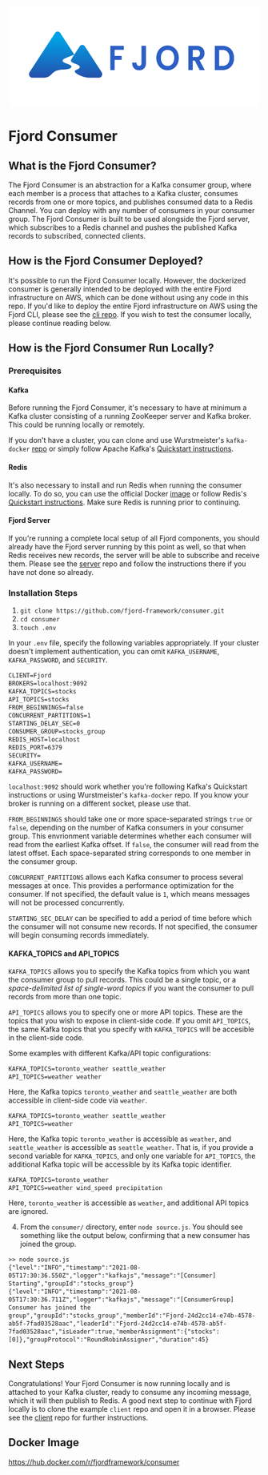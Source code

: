 <p align="center">
  <img src="./readme_materials/fjord.svg" width="500" height="200" />
</p>

# Fjord Consumer

## What is the Fjord Consumer?

The Fjord Consumer is an abstraction for a Kafka consumer group, where each member is a process that attaches to a Kafka cluster, consumes records from one or more topics, and publishes consumed data to a Redis Channel. You can deploy with any number of consumers in your consumer group. The Fjord Consumer is built to be used alongside the Fjord server, which subscribes to a Redis channel and pushes the published Kafka records to subscribed, connected clients.

## How is the Fjord Consumer Deployed?

It's possible to run the Fjord Consumer locally. However, the dockerized consumer is generally intended to be deployed with the entire Fjord infrastructure on AWS, which can be done without using any code in this repo. If you'd like to deploy the entire Fjord infrastructure on AWS using the Fjord CLI, please see the [cli repo](https://github.com/fjord-framework/cli). If you wish to test the consumer locally, please continue reading below.

## How is the Fjord Consumer Run Locally?

### Prerequisites

#### Kafka

Before running the Fjord Consumer, it's necessary to have at minimum a Kafka cluster consisting of a running ZooKeeper server and Kafka broker. This could be running locally or remotely.

If you don't have a cluster, you can clone and use Wurstmeister's `kafka-docker` [repo](https://github.com/wurstmeister/kafka-docker) or simply follow Apache Kafka's [Quickstart instructions](https://kafka.apache.org/quickstart).

#### Redis

It's also necessary to install and run Redis when running the consumer locally. To do so, you can use the official Docker [image](https://hub.docker.com/_/redis/) or follow Redis's [Quickstart instructions](https://redis.io/topics/quickstart). Make sure Redis is running prior to continuing.

#### Fjord Server

If you're running a complete local setup of all Fjord components, you should already have the Fjord server running by this point as well, so that when Redis receives new records, the server will be able to subscribe and receive them. Please see the [server](https://github.com/fjord-framework/server) repo and follow the instructions there if you have not done so already.

### Installation Steps

1. `git clone https://github.com/fjord-framework/consumer.git`
2. `cd consumer`
3. `touch .env`

In your `.env` file, specify the following variables appropriately. If your cluster doesn't implement authentication, you can omit `KAFKA_USERNAME`, `KAFKA_PASSWORD`, and `SECURITY`.

```
CLIENT=Fjord
BROKERS=localhost:9092
KAFKA_TOPICS=stocks
API_TOPICS=stocks
FROM_BEGINNINGS=false
CONCURRENT_PARTITIONS=1
STARTING_DELAY_SEC=0
CONSUMER_GROUP=stocks_group
REDIS_HOST=localhost
REDIS_PORT=6379
SECURITY=
KAFKA_USERNAME=
KAFKA_PASSWORD=
```

`localhost:9092` should work whether you're following Kafka's Quickstart instructions or using Wurstmeister's `kafka-docker` repo. If you know your broker is running on a different socket, please use that.

`FROM_BEGINNINGS` should take one or more space-separated strings `true` or `false`, depending on the number of Kafka consumers in your consumer group. This envrionment variable determines whether each consumer will read from the earliest Kafka offset. If `false`, the consumer will read from the latest offset. Each space-separated string corresponds to one member in the consumer group.

`CONCURRENT_PARTITIONS` allows each Kafka consumer to process several messages at once. This provides a performance optimization for the consumer. If not specified, the default value is `1`, which means messages will not be processed concurrently.

`STARTING_SEC_DELAY` can be specified to add a period of time before which the consumer will not consume new records. If not specified, the consumer will begin consuming records immediately.

#### KAFKA_TOPICS and API_TOPICS

`KAFKA_TOPICS` allows you to specify the Kafka topics from which you want the consumer group to pull records. This could be a single topic, or a _space-delimited list of single-word topics_ if you want the consumer to pull records from more than one topic.

`API_TOPICS` allows you to specify one or more API topics. These are the topics that you wish to expose in client-side code. If you omit `API_TOPICS`, the same Kafka topics that you specify with `KAFKA_TOPICS` will be accesible in the client-side code.

Some examples with different Kafka/API topic configurations:

```
KAFKA_TOPICS=toronto_weather seattle_weather
API_TOPICS=weather weather
```

Here, the Kafka topics `toronto_weather` and `seattle_weather` are both accessible in client-side code via `weather`.

```
KAFKA_TOPICS=toronto_weather seattle_weather
API_TOPICS=weather
```

Here, the Kafka topic `toronto_weather` is accessible as `weather`, and `seattle_weather` is accessible as `seattle_weather`. That is, if you provide a second variable for `KAFKA_TOPICS`, and only one variable for `API_TOPICS`, the additional Kafka topic will be accessible by its Kafka topic identifier.

```
KAFKA_TOPICS=toronto_weather
API_TOPICS=weather wind_speed precipitation
```

Here, `toronto_weather` is accessible as `weather`, and additional API topics are ignored.

4. From the `consumer/` directory, enter `node source.js`. You should see something like the output below, confirming that a new consumer has joined the group.

```
>> node source.js
{"level":"INFO","timestamp":"2021-08-05T17:30:36.550Z","logger":"kafkajs","message":"[Consumer] Starting","groupId":"stocks_group"}
{"level":"INFO","timestamp":"2021-08-05T17:30:36.711Z","logger":"kafkajs","message":"[ConsumerGroup] Consumer has joined the group","groupId":"stocks_group","memberId":"Fjord-24d2cc14-e74b-4578-ab5f-7fad03528aac","leaderId":"Fjord-24d2cc14-e74b-4578-ab5f-7fad03528aac","isLeader":true,"memberAssignment":{"stocks":[0]},"groupProtocol":"RoundRobinAssigner","duration":45}
```

## Next Steps

Congratulations! Your Fjord Consumer is now running locally and is attached to your Kafka cluster, ready to consume any incoming message, which it will then publish to Redis. A good next step to continue with Fjord locally is to clone the example `client` repo and open it in a browser. Please see the [client](https://github.com/fjord-framework/client) repo for further instructions.

## Docker Image

https://hub.docker.com/r/fjordframework/consumer
